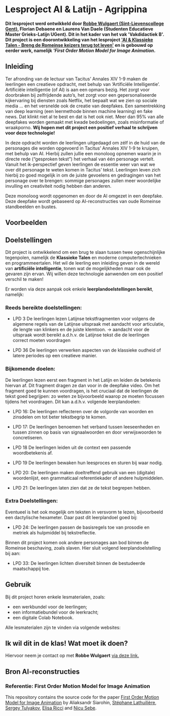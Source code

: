 # **Lesproject AI & Latijn - Agrippina**

**Dit lesproject werd ontwikkeld door [Robbe Wulgaert (Sint-Lievenscollege Gent)](https://robbewulgaert.be), Florian Debaene en Laurens Van Daele (Studenten Educatieve Master Grieks-Latijn UGent). Dit in het kader van het vak 'Vakdidactiek B'. Dit project is een doorontwikkeling van het lesproject ['AI & Klassieke Talen - Breng de Romeinse keizers terug tot leven'](https://www.robbewulgaert.be/onderwijs/ai-klassieke-talen-breng-de-romeinse-keizers-tot-leven) en is gebouwd op eerder werk, namelijk *'First Order Motion Model for Image Animation*.** 

## **Inleiding**
Ter afronding van de lectuur van Tacitus’ Annales XIV 1-9 maken de leerlingen een creatieve opdracht, met behulp van ‘Artificiële Intelligentie’. Artificiële intelligentie (of AI) is aan een opmars bezig. Het zorgt voor doorbraken bij zelfrijdende auto’s, het zorgt voor een gepersonaliseerde kijkervaring bij diensten zoals Netflix, het bepaalt wat we zien op sociale media ... en het versnelde ook de creatie van deepfakes. Een samentrekking van deep learning (een leermethode binnen machine learning) en fake news. Dat klinkt niet al te best en dat is het ook niet. Meer dan 95% van alle deepfakes worden gemaakt met kwade bedoelingen, zoals misinformatie of wraakporno. **Wij hopen met dit project een positief verhaal te schrijven voor deze technologie!**

In deze opdracht worden de leerlingen uitgedaagd om zélf in de huid van de personages die worden opgevoerd in Tacitus’ Annales XIV 1-9 te kruipen, met behulp van AI. Hierbij zullen jullie een monoloog opnemen waarin je in directe rede (“gesproken tekst”) het verhaal van één personage vertelt. Vanuit het ik-perspectief geven leerlingen de essentie weer van wat we over dit personage te weten komen in Tacitus’ tekst. Leerlingen leven zich hierbij zo goed mogelijk in om de juiste gevoelens en gedragingen van het personage over te brengen: sommige personages zullen meer woordelijke invulling en creativiteit nodig hebben dan anderen. 

Deze monoloog wordt opgenomen en door de AI omgezet in een deepfake. Deze deepfake wordt gebaseerd op AI-reconstructies van oude Romeinse standbeelden en bustes. 

## **Voorbeelden**

## **Doelstellingen**
Dit project is ontwikkelend om een brug te slaan tussen twee ogenschijnlijke tegenpolen, namelijk de **Klassieke Talen** en moderne computertechnieken en programmeertalen. Het wil de leerling een inleiding geven in de wereld van **artificiële intelligentie**, tonen wat de mogelijkheden maar ook de gevaren zijn ervan. Wij willen deze technologie aanwenden om een positief verschil te maken! 

Er worden via deze aanpak ook enkele **leerplandoelstellingen bereikt**, namelijk: 

### **Reeds bereikte doelstellingen:**
* LPD 3 De leerlingen lezen Latijnse tekstfragmenten voor volgens de algemene regels van de Latijnse uitspraak met aandacht voor articulatie, de lengte van klinkers en de juiste klemtoon. → aandacht voor de uitspraak wordt bereikt a.d.h.v. de Latijnse tekst die de leerlingen correct moeten voordragen  

* LPD 36 De leerlingen verwerken aspecten van de klassieke oudheid of latere periodes op een creatieve manier. 

### **Bijkomende doelen:**
De leerlingen lezen eerst een fragment in het Latijn en leiden de betekenis hiervan af. Dit fragment dragen ze dan voor in de deepfake video. Om het fragment goed te kunnen voordragen, is het cruciaal dat de leerlingen de tekst goed begrijpen: zo weten ze bijvoorbeeld waarop ze moeten focussen tijdens het voordragen. Dit kan a.d.h.v. volgende leerplandoelen:  


* LPD 16: De leerlingen reflecteren over de volgorde van woorden en zinsdelen om tot beter tekstbegrip te komen. 

* LPD 17: De leerlingen benoemen het verband tussen leeseenheden en tussen zinnen op basis van signaalwoorden en door verwijswoorden te concretiseren. 

* LPD 18 De leerlingen leiden uit de context een passende woordbetekenis af. 

* LPD 19 De leerlingen bewaken hun leesproces en sturen bij waar nodig.  

* LPD 20: De leerlingen maken doeltreffend gebruik van een (digitale) woordenlijst, een grammaticaal referentiekader of andere hulpmiddelen. 

* LPD 21: De leerlingen laten zien dat ze de tekst begrepen hebben.  

### **Extra Doelstellingen:**
Eventueel is het ook mogelijk om teksten in versvorm te lezen, bijvoorbeeld een dactylische hexameter. Daar past dit leerplandoel goed bij:  

* LPD 24: De leerlingen passen de basisregels toe van prosodie en metriek als hulpmiddel bij tekstreflectie. 

Binnen dit project komen ook andere personages aan bod binnen de Romeinse beschaving, zoals slaven. Hier sluit volgend leerplandoelstelling bij aan: 

* LPD 33: De leerlingen lichten diversiteit binnen de bestudeerde maatschappij toe. 

## **Gebruik**
Bij dit project horen enkele lesmaterialen, zoals: 
* een werkbundel voor de leerlingen; 
* een informatiebundel voor de leerkracht; 
* een digitale Colab Notebook. 

Alle lesmaterialen zijn te vinden via volgende websites: 

## **Ik wil dit in de klas! Wat moet ik doen?**
Hiervoor neem je contact op met **Robbe Wulgaert** [via deze link.](https://robbewulgaert.be/contact) 


## **Bron AI-reconstructies** 

### **Referentie: First Order Motion Model for Image Animation**

This repository contains the source code for the paper [First Order Motion Model for Image Animation](https://papers.nips.cc/paper/8935-first-order-motion-model-for-image-animation) by Aliaksandr Siarohin, [Stéphane Lathuilière](http://stelat.eu), [Sergey Tulyakov](http://stulyakov.com), [Elisa Ricci](http://elisaricci.eu/) and [Nicu Sebe](http://disi.unitn.it/~sebe/). 

